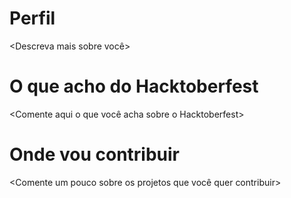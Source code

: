 # Perfil

<Descreva mais sobre você>

# O que acho do Hacktoberfest

<Comente aqui o que você acha sobre o Hacktoberfest>

# Onde vou contribuir 

<Comente um pouco sobre os projetos que você quer contribuir>
